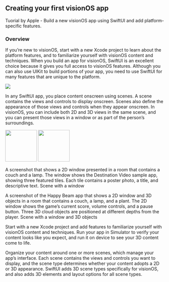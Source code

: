 ## Creating your first visionOS app
Tuorial by Apple - Build a new visionOS app using SwiftUI and add platform-specific features.

### Overview
If you’re new to visionOS, start with a new Xcode project to learn about the platform features, and to familiarize yourself with visionOS content and techniques. When you build an app for visionOS, SwiftUI is an excellent choice because it gives you full access to visionOS features. Although you can also use UIKit to build portions of your app, you need to use SwiftUI for many features that are unique to the platform.

<img src="https://docs-assets.developer.apple.com/published/29e2a80ca6ad96afd67faa64fbd11014/multiple-apps-overview-poster.png"/>

In any SwiftUI app, you place content onscreen using scenes. A scene contains the views and controls to display onscreen. Scenes also define the appearance of those views and controls when they appear onscreen. In visionOS, you can include both 2D and 3D views in the same scene, and you can present those views in a window or as part of the person’s surroundings.

<img width="100" src="https://docs-assets.developer.apple.com/published/2128a03dea1096ca3ba51b13db64a4af/2D-window@2x.png" /> <img width="100" src="https://docs-assets.developer.apple.com/published/2128a03dea1096ca3ba51b13db64a4af/2D-window@2x.png" />

A screenshot that shows a 2D window presented in a room that contains a couch and a lamp. The window shows the Destination Video sample app, showing three featured tiles. Each tile contains a poster photo, a title, and descriptive text.
Scene with a window

A screenshot of the Happy Beam app that shows a 2D window and 3D objects in a room that contains a couch, a lamp, and a plant. The 2D window shows the game’s current score, volume controls, and a pause button. Three 3D cloud objects are positioned at different depths from the player. 
Scene with a window and 3D objects

Start with a new Xcode project and add features to familiarize yourself with visionOS content and techniques. Run your app in Simulator to verify your content looks like you expect, and run it on device to see your 3D content come to life.

Organize your content around one or more scenes, which manage your app’s interface. Each scene contains the views and controls you want to display, and the scene type determines whether your content adopts a 2D or 3D appearance. SwiftUI adds 3D scene types specifically for visionOS, and also adds 3D elements and layout options for all scene types.
